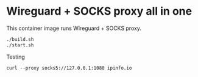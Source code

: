 # Wireguard + SOCKS proxy all in one

This container image runs Wireguard + SOCKS proxy.

```bash
./build.sh
./start.sh
```

Testing
```
curl --proxy socks5://127.0.0.1:1080 ipinfo.io
```
